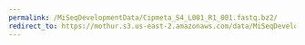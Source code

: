 ```yaml
---
permalink: /MiSeqDevelopmentData/Cipmeta_S4_L001_R1_001.fastq.bz2/
redirect_to: https://mothur.s3.us-east-2.amazonaws.com/data/MiSeqDevelopmentData/Cipmeta_S4_L001_R1_001.fastq.bz2
---
```


